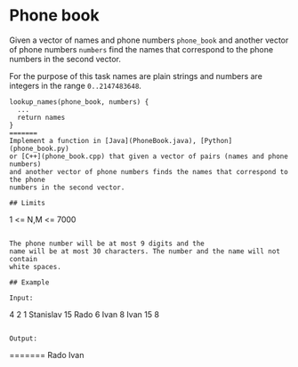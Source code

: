 # Phone book


Given a vector of names and phone numbers `phone_book` and another vector of
phone numbers `numbers` find the names that correspond to the phone numbers
in the second vector.

For the purpose of this task names are plain strings and numbers are integers in
the range `0..2147483648`.

```
lookup_names(phone_book, numbers) {
  ...
  return names
}
=======
Implement a function in [Java](PhoneBook.java), [Python](phone_book.py)
or [C++](phone_book.cpp) that given a vector of pairs (names and phone numbers)
and another vector of phone numbers finds the names that correspond to the phone
numbers in the second vector.

## Limits

```
1 <= N,M <= 7000
```

The phone number will be at most 9 digits and the
name will be at most 30 characters. The number and the name will not contain
white spaces.

## Example

Input:
```
4 2
1 Stanislav
15 Rado
6 Ivan
8 Ivan
15
8
```

Output:
```
=======
Rado
Ivan
